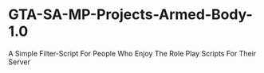 # GTA-SA-MP-Projects-Armed-Body-1.0
A Simple Filter-Script For People Who Enjoy The Role Play Scripts For Their Server
